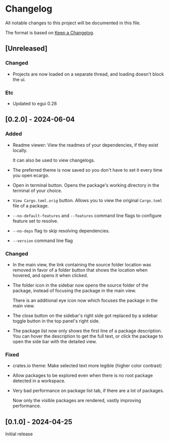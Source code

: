 # Changelog

All notable changes to this project will be documented in this file.

The format is based on [Keep a Changelog](https://keepachangelog.com/en/1.1.0/).

## [Unreleased]

### Changed

- Projects are now loaded on a separate thread, and loading doesn't block the ui.

### Etc

- Updated to egui 0.28

## [0.2.0] - 2024-06-04

### Added

- Readme viewer: View the readmes of your dependencies, if they exist locally.

  It can also be used to view changelogs.

- The preferred theme is now saved so you don't have to set it every time you open ecargo.

- Open in terminal button. Opens the package's working directory in the terminal of your choice.

- `View Cargo.toml.orig` button. Allows you to view the original `Cargo.toml` file of a package.

- `--no-default-features` and `--features` command line flags to configure feature set to resolve.

- `--no-deps` flag to skip resolving dependencies.

- `--version` command line flag

### Changed

- In the main view, the link containing the source folder location was removed in favor of a
  folder button that shows the location when hovered, and opens it when clicked.

- The folder icon in the sidebar now opens the source folder of the package, instead of
  focusing the package in the main view.

  There is an additional eye icon now which focuses the package in the main view.

- The close button on the sidebar's right side got replaced by a sidebar toggle button
  in the top panel's right side.

- The package list now only shows the first line of a package description.
  You can hover the description to get the full text, or click the package to open the
  side bar with the detailed view.

### Fixed

- crates.io theme: Make selected text more legible (higher color contrast)
- Allow packages to be explored even when there is no root package detected in a workspace.
- Very bad performance on package list tab, if there are a lot of packages.

  Now only the visible packages are rendered, vastly improving performance.

## [0.1.0] - 2024-04-25
Initial release
